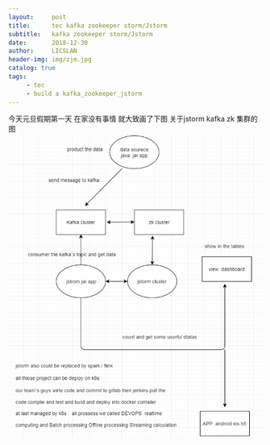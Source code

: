 ```yaml
---
layout:     post
title:      tec kafka zookeeper storm/Jstorm
subtitle:   kafka zookeeper storm/Jstorm
date:       2018-12-30
author:     LICSLAN
header-img: img/zjm.jpg
catalog: true
tags:
     - tec
     - build a kafka_zookeeper_jstorm
---
```


今天元旦假期第一天  在家没有事情  就大致画了下图 关于jstorm  kafka  zk 集群的图
![](https://raw.githubusercontent.com/licslan/licslan.github.io/master/img/jstorm.png)

